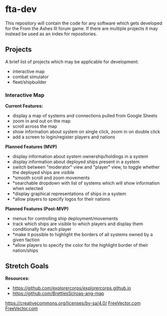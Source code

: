 # fta-dev

This repository will contain the code for any software which gets developed for the From the Ashes III forum game. If there are multiple projects it may instead be used as an index for repositories.

## Projects
A brief list of projects which may be applicable for development:

 - interactive map
 - combat simulator
 - fleet/shipbuilder


### Interactive Map

**Current Features:**
 - display a map of systems and connections pulled from Google Sheets
 - zoom in and out on the map
 - scroll across the map
 - show information about system on single click, zoom in on double click
 - add a screen to login/register players and nations

**Planned Features (MVP)**
 - display information about system ownership/holdings in a system
 - display information about deployed ships present in a system
 - switch between "moderator" view and "player" view, to toggle whether the deployed ships are visible
 - *smooth scroll and zoom movements
 - *searchable dropdown with list of systems which will show information when selected
 - *display graphical representations of ships in a system
 - *allow players to specify logos for their nations

**Planned Features (Post-MVP)**
 - menus for controlling ship deployment/movements
 - track which ships are visible to which players and display them conditionally for each player
 - *make it possible to highlight the borders of all systems owned by a given faction
 - *allow players to specify the color for the highlight border of their nation/ships

**Stretch Goals**
 - 

**Resources:**
 - https://github.com/explorercorps/explorercorps.github.io
 - https://github.com/BrettlesSr/roas-ang-map


https://creativecommons.org/licenses/by-sa/4.0/
<a href="https://www.freevector.com/spaceships-silhouettes-pack#">FreeVector.com</a>
<a href="https://www.freevector.com/spaceships-silhouettes-set#">FreeVector.com</a>